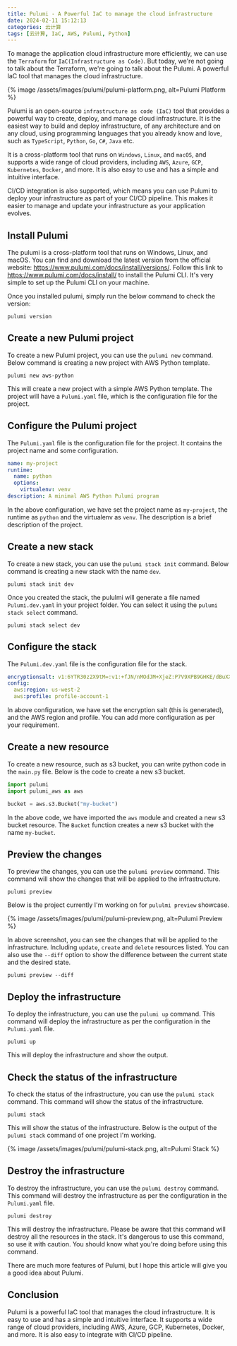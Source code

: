 ```yaml
---
title: Pulumi - A Powerful IaC to manage the cloud infrastructure
date: 2024-02-11 15:12:13
categories: 云计算
tags: [云计算, IaC, AWS, Pulumi, Python]
---
```


To manage the application cloud infrastructure more efficiently, we can use the `Terraform` for `IaC(Infrastructure as Code)`. But today, we're not going to talk about the Terraform, we're going to talk about the Pulumi. A powerful IaC tool that manages the cloud infrastructure.

{% image /assets/images/pulumi/pulumi-platform.png, alt=Pulumi Platform %}

Pulumi is an open-source `infrastructure as code (IaC)` tool that provides a powerful way to create, deploy, and manage cloud infrastructure. It is the easiest way to build and deploy infrastructure, of any architecture and on any cloud, using programming languages that you already know and love, such as `TypeScript`, `Python`, `Go`, `C#`, `Java` etc.

It is a cross-platform tool that runs on `Windows`, `Linux`, and `macOS`, and supports a wide range of cloud providers, including `AWS`, `Azure`, `GCP`, `Kubernetes`, `Docker`, and more. It is also easy to use and has a simple and intuitive interface.

CI/CD integration is also supported, which means you can use Pulumi to deploy your infrastructure as part of your CI/CD pipeline. This makes it easier to manage and update your infrastructure as your application evolves.

## Install Pulumi
The pulumi  is a cross-platform tool that runs on Windows, Linux, and macOS. You can find and download the latest version from the official website: https://www.pulumi.com/docs/install/versions/. Follow this link to https://www.pulumi.com/docs/install/ to install the Pulumi CLI. It's very simple to set up the Pulumi CLI on your machine.

Once you installed pulumi, simply run the below command to check the version:

``` shell
pulumi version
```

## Create a new Pulumi project 

To create a new Pulumi project, you can use the `pulumi new` command. Below command is creating a new project with AWS Python template.

``` shell
pulumi new aws-python
```

This will create a new project with a simple AWS Python template. The project will have a `Pulumi.yaml` file, which is the configuration file for the project.

## Configure the Pulumi project

The `Pulumi.yaml` file is the configuration file for the project. It contains the project name and some configuration.

```yaml
name: my-project
runtime:
  name: python
  options:
    virtualenv: venv
description: A minimal AWS Python Pulumi program
```

In the above configuration, we have set the project name as `my-project`, the runtime as `python` and the virtualenv as `venv`. The description is a brief description of the project.

## Create a new stack

To create a new stack, you can use the `pulumi stack init` command. Below command is creating a new stack with the name `dev`.

``` shell
pulumi stack init dev
```

Once you created the stack, the pululmi will generate a file named `Pulumi.dev.yaml` in your project folder. You can select it using the `pulumi stack select` command.

``` shell
pulumi stack select dev
```

## Configure the stack

The `Pulumi.dev.yaml` file is the configuration file for the stack.

```yaml
encryptionsalt: v1:6YTR30z2X9tM=:v1:+fJN/nMOdJM+XjeZ:P7V9XPB9GHKE/dBuXX1uOCNGwgQztre==
config: 
  aws:region: us-west-2
  aws:profile: profile-account-1
```

In above configuration, we have set the encryption salt (this is generated), and the AWS region and profile. You can add more configuration as per your requirement.

## Create a new resource

To create a new resource, such as s3 bucket, you can write python code in the `main.py` file. Below is the code to create a new s3 bucket.

``` python
import pulumi
import pulumi_aws as aws

bucket = aws.s3.Bucket("my-bucket")
```

In the above code, we have imported the `aws` module and created a new s3 bucket resource. The `Bucket` function creates a new s3 bucket with the name `my-bucket`.

## Preview the changes

To preview the changes, you can use the `pulumi preview` command. This command will show the changes that will be applied to the infrastructure.

``` shell
pulumi preview
```

Below is the project currently I'm working on for `pululmi preview` showcase.

{% image /assets/images/pulumi/pulumi-preview.png, alt=Pulumi Preview %}

In above screenshot, you can see the changes that will be applied to the infrastructure. Including `update`, `create` and `delete` resources listed. You can also use the `--diff` option to show the difference between the current state and the desired state.

``` shell
pulumi preview --diff
```

## Deploy the infrastructure

To deploy the infrastructure, you can use the `pulumi up` command. This command will deploy the infrastructure as per the configuration in the `Pulumi.yaml` file.

``` shell
pulumi up
```

This will deploy the infrastructure and show the output.

## Check the status of the infrastructure

To check the status of the infrastructure, you can use the `pulumi stack` command. This command will show the status of the infrastructure.

``` shell
pulumi stack
``` 

This will show the status of the infrastructure. Below is the output of the `pulumi stack` command of one project I'm working.

{% image /assets/images/pulumi/pulumi-stack.png, alt=Pulumi Stack %}

## Destroy the infrastructure

To destroy the infrastructure, you can use the `pulumi destroy` command. This command will destroy the infrastructure as per the configuration in the `Pulumi.yaml` file.

``` shell
pulumi destroy
```

This will destroy the infrastructure. Please be aware that this command will destroy all the resources in the stack. It's dangerous to use this command, so use it with caution. You should know what you're doing before using this command.

There are much more features of Pulumi, but I hope this article will give you a good idea about Pulumi.

## Conclusion   
Pulumi is a powerful IaC tool that manages the cloud infrastructure. It is easy to use and has a simple and intuitive interface. It supports a wide range of cloud providers, including AWS, Azure, GCP, Kubernetes, Docker, and more. It is also easy to integrate with CI/CD pipeline.
